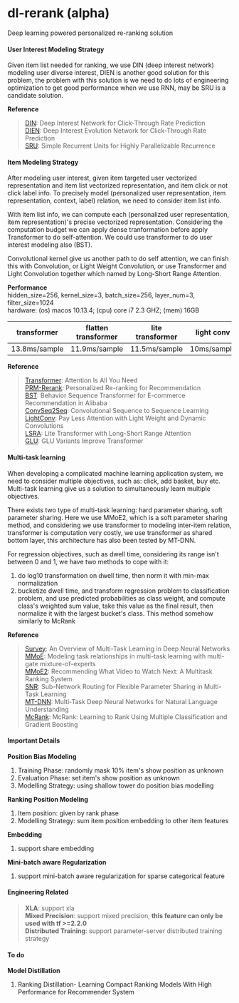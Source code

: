 # dl-rerank (alpha)
Deep learning powered personalized re-ranking solution

#### User Interest Modeling Strategy
Given item list needed for ranking, we use DIN (deep interest network) modeling user diverse interest, DIEN is another good solution for this problem, the problem with this solution is we need to do lots of engineering optimization to get good performance when we use RNN, may be SRU is a candidate solution.

**Reference**
> [DIN](https://arxiv.org/abs/1706.06978): Deep Interest Network for Click-Through Rate Prediction <br />
> [DIEN](https://arxiv.org/abs/1809.03672): Deep Interest Evolution Network for Click-Through Rate Prediction <br />
> [SRU](https://arxiv.org/abs/1709.02755): Simple Recurrent Units for Highly Parallelizable Recurrence <br />

#### Item Modeling Strategy
After modeling user interest, given item targeted user vectorized representation and item list vectorized representation, and item click or not click label info. To precisely model (personalized user representation, item representation, context, label) relation, we need to consider item list info.

With item list info, we can compute each (personalized user representation, item representation)'s precise vectorized representation. Considering the computation budget we can apply dense tranformation before apply Transformer to do self-attention. We could use transformer to do user interest modeling also (BST).

Convolutional kernel give us another path to do self attention, we can finish this with Convolution, or Light Weight Convolution, or use Transformer and Light Convolution together which named by Long-Short Range Attention.

**Performance**<br />
hidden_size=256, kernel_size=3, batch_size=256, layer_num=3, filter_size=1024 <br />
hardware: (os) macos 10.13.4; (cpu) core i7 2.3 GHZ; (mem) 16GB <br />

| transformer   |      flatten transformer      |  lite transformer |  light conv    |
|---------------|:-----------------------------:|:-----------------:|:--------------:|
| 13.8ms/sample |         11.9ms/sample         |    11.5ms/sample  |  10ms/sample   |


**Reference**
>[Transformer](https://arxiv.org/abs/1706.03762): Attention Is All You Need <br />
>[PRM-Rerank](https://arxiv.org/abs/1904.06813): Personalized Re-ranking for Recommendation <br />
>[BST](https://arxiv.org/abs/1905.06874): Behavior Sequence Transformer for E-commerce Recommendation in Alibaba <br />
>[ConvSeq2Seq](https://arxiv.org/abs/1705.03122): Convolutional Sequence to Sequence Learning <br />
>[LightConv](https://arxiv.org/abs/1901.10430): Pay Less Attention with Light Weight and Dynamic Convolutions <br />
>[LSRA](https://arxiv.org/abs/2004.11886): Lite Transformer with Long-Short Range Attention <br />
>[GLU](https://arxiv.org/abs/2002.05202): GLU Variants Improve Transformer <br />

#### Multi-task learning
When developing a complicated machine learning application system, we need to consider multiple objectives, such as: click, add basket, buy etc. Multi-task learning give us a solution to simultaneously learn multiple objectives.  <br />

There exists two type of multi-task learning: hard parameter sharing, soft parameter sharing. Here we use MMoE2, which is a soft parameter sharing method, and considering we use transformer to modeling inter-item relation, transformer is computation very costly, we use transformer as shared bottom layer, this architecture has also been tested by MT-DNN.  <br />

For regression objectives, such as dwell time, considering its range isn't between 0 and 1, we have two methods to cope with it: <br />
1) do log10 transformation on dwell time, then norm it with min-max normalization <br />
2) bucketize dwell time, and transform regression problem to classification problem, and use predicted probabilities as class weight, and compute class's weighted sum value, take this value as the final result, then normalize it with the largest bucket's class. This method somehow similarly to McRank <br />

**Reference**
> [Survey](https://arxiv.org/abs/1706.05098): An Overview of Multi-Task Learning in Deep Neural Networks <br />
> [MMoE](https://dl.acm.org/doi/10.1145/3219819.3220007): Modeling task relationships in multi-task learning with multi-gate mixture-of-experts <br />
> [MMoE2](https://dl.acm.org/doi/10.1145/3298689.3346997): Recommending What Video to Watch Next: A Multitask Ranking System <br />
> [SNR](https://research.google/pubs/pub47842/): Sub-Network Routing for Flexible Parameter Sharing in Multi-Task Learning <br />
> [MT-DNN](https://arxiv.org/abs/1901.11504): Multi-Task Deep Neural Networks for Natural Language Understanding <br />
> [McRank](https://papers.nips.cc/paper/3270-mcrank-learning-to-rank-using-multiple-classification-and-gradient-boosting.pdf): McRank: Learning to Rank Using Multiple Classification and Gradient Boosting


#### Important Details
**Position Bias Modeling** <br />
1) Training Phase: randomly mask 10% item's show position as unknown <br />
2) Evaluation Phase: set item's show position as unknown <br />
3) Modelling Strategy: using shallow tower do position bias modelling <br />

**Ranking Position Modeling** <br />
1) Item position: given by rank phase
2) Modelling Strategy: sum item position embedding to other item features <br />

**Embedding** <br />
1) support share embedding <br />

**Mini-batch aware Regularization**
1) support mini-batch aware regularization for sparse categorical feature <br />


#### Engineering Related
> **XLA**: support xla <br />
> **Mixed Precision**: support mixed precision, **this feature can only be used with tf >=2.2.0** <br />
> **Distributed Training**: support parameter-server distributed training strategy <br />

#### To do
**Model Distillation** <br />
1) Ranking Distillation- Learning Compact Ranking Models With High Performance for Recommender System
